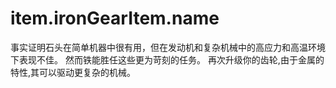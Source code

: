 # item.ironGearItem.name
<lore>
事实证明石头在简单机器中很有用，但在发动机和复杂机械中的高应力和高温环境下表现不佳。
然而铁能胜任这些更为苛刻的任务。
</lore>
<no_lore>
再次升级你的齿轮,由于金属的特性,其可以驱动更复杂的机械。
</no_lore>
<recipes_usages stack="buildcraftcore:gear_iron"/>